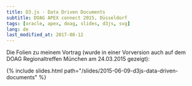 ```yaml
---
title: D3.js - Data Driven Documents
subtitle: DOAG APEX connect 2015, Düsseldorf
tags: [oracle, apex, doag, slides, d3js, svg]
lang: de
last_modified_at: 2017-08-12
---
```

Die Folien zu meinem Vortrag (wurde in einer Vorversion auch auf dem DOAG Regionaltreffen München am 24.03.2015 gezeigt):

{% include slides.html path="/slides/2015-06-09-d3js-data-driven-documents" %}
